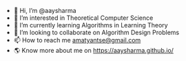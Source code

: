 - 👋 Hi, I’m @aaysharma
- 👀 I’m interested in Theoretical Computer Science 
- 🌱 I’m currently learning Algorithms in Learning Theory
- 💞️ I’m looking to collaborate on Algorithm Design Problems
- 📫 How to reach me amatyantse@gmail.com
- 🌎 Know more about me on https://aaysharma.github.io/

<!---
aaysharma/aaysharma is a ✨ special ✨ repository because its `README.md` (this file) appears on your GitHub profile.
You can click the Preview link to take a look at your changes.
--->
